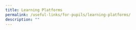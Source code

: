 ```yaml
---
title: Learning Platforms
permalink: /useful-links/for-pupils/learning-platforms/
description: ""
---
```


